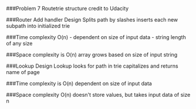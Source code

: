 ###Problem 7
Routetrie structure credit to Udacity

###Router Add handler Design
Splits path by slashes
inserts each new subpath into initialized trie

###Time complexity
O(n) - dependent on size of input data - string length of any size

###Space complexity is O(n)
array grows based on size of input string

###Lookup Design
Lookup looks for path in trie
capitalizes and returns name of page

###Time complexity is O(n)
dependent on size of input data

###Space complexity
O(n) doesn't store values, but takes input data of size n